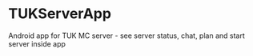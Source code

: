 # TUKServerApp
Android app for TUK MC server - see server status, chat, plan and start server inside app
